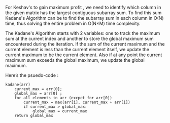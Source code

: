 For Keshav's to gain maximum profit ,  we need to identify which column in the given matrix has the largest contiguous subarray sum. To find this sum Kadane's Algorithm can be  to find the subarray sum in each column in O(N) time, thus solving the entire problem in O(N×M) time complexity. 

The Kadane's Algorithm starts with 2 variables: one to track the maximum sum at the current index and another to store the global maximum sum encountered during the iteration. If the sum of the current maximum and the current element is less than the current element itself, we update the current maximum to be the current element. 
Also if  at any point the current maximum sum exceeds the global maximum, we update the global maximum.

Here’s the psuedo-code :
```
kadane(arr)
    current_max = arr[0];
    global_max = arr[0] ;
    for all elements in arr (excpet for arr[0]) 
        current_max = max(arr[i], current_max + arr[i])
        if current_max > global_max:
            global_max = current_max
    return global_max
```


 
